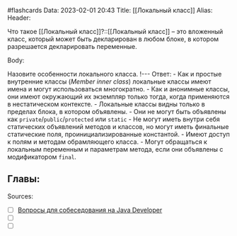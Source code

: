 #flashcards
Data: 2023-02-01 20:43
Title: [[Локальный класс]]
Alias:
Header:

Что такое [[Локальный класс]]?::[[Локальный класс]] – это вложенный класс, который может быть декларирован в любом блоке, в котором разрешается декларировать переменные. 
<!--SR:!2023-02-05,1,130-->



Body:


Назовите особенности локального класса.
!---
Ответ:
	- Как и простые внутренние классы (_Member inner class_) локальные классы имеют имена и могут использоваться многократно.
	- Как и анонимные классы, они имеют окружающий их экземпляр только тогда, когда применяются в нестатическом контексте.
	- Локальные классы видны только в пределах блока, в котором объявлены.
	- Они не могут быть объявлены как `private`/`public`/`protected` или `static`
	- Не могут иметь внутри себя статических объявлений методов и классов, но могут иметь финальные статические поля, проинициализированные константой.
	- Имеют доступ к полям и методам обрамляющего класса.
	- Могут обращаться к локальным переменным и параметрам метода, если они объявлены с модификатором `final`.
<!--SR:!2023-02-05,1,130-->




Главы:
-


Sources:
- [ ] [Вопросы для собеседования на Java Developer](https://github.com/enhorse/java-interview/blob/master/README.md#%D0%9E%D0%9E%D0%9F)
- [ ] []()
- [ ] []()
